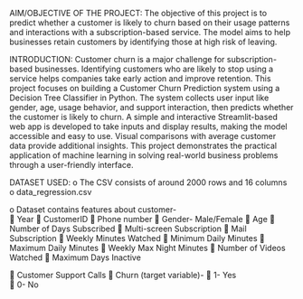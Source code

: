 AIM/OBJECTIVE OF THE PROJECT: 
The objective of this project is to predict whether a customer is likely to churn based on their usage 
patterns and interactions with a subscription-based service. The model aims to help businesses retain 
customers by identifying those at high risk of leaving. 
 
INTRODUCTION: 
Customer churn is a major challenge for subscription-based businesses. Identifying customers who are 
likely to stop using a service helps companies take early action and improve retention. This project 
focuses on building a Customer Churn Prediction system using a Decision Tree Classifier in Python. 
The system collects user input like gender, age, usage behavior, and support interaction, then predicts 
whether the customer is likely to churn. A simple and interactive Streamlit-based web app is 
developed to take inputs and display results, making the model accessible and easy to use. Visual 
comparisons with average customer data provide additional insights. 
This project demonstrates the practical application of machine learning in solving real-world business 
problems through a user-friendly interface. 
 
 
  DATASET USED: 
o The CSV consists of around 2000 rows and 16 columns  
o 
data_regression.csv
 
o Dataset contains features about customer-  
 Year 
 CustomerID 
 Phone number 
 Gender- Male/Female 
 Age 
 Number of Days Subscribed 
 Multi-screen Subscription 
 Mail Subscription 
 Weekly Minutes Watched 
 Minimum Daily Minutes 
 Maximum Daily Minutes 
 Weekly Max Night Minutes 
 Number of Videos Watched 
 Maximum Days Inactive 
  
 Customer Support Calls 
 Churn (target variable)- 
 1- Yes  
 0- No
